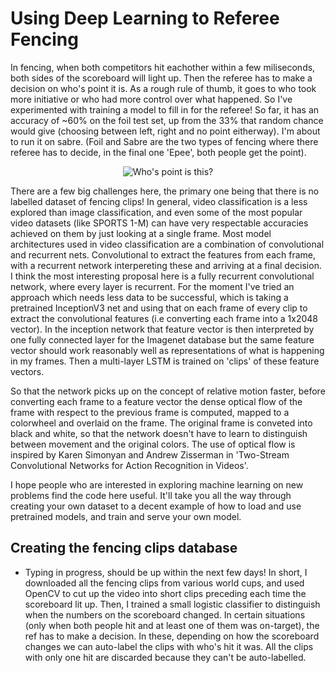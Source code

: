 # Using Deep Learning to Referee Fencing

In fencing, when both competitors hit eachother within a few miliseconds, both sides of the scoreboard will light up. Then the referee has to make a decision on who's point it is. As a rough rule of thumb, it goes to who took more initiative or who had more control over what happened. So I've experimented with training a model to fill in for the referee! So far, it has an accuracy of ~60% on the foil test set, up from the 33% that random chance would give (choosing between left, right and no point eitherway). I'm about to run it on sabre. (Foil and Sabre are the two types of fencing where there referee has to decide, in the final one 'Epee', both people get the point).


<p align="center">
  <img src="https://github.com/SholtoD/fencing-AI/blob/master/example_clip.gif?raw=true" alt="Who's point is this?"/>
</p>



There are a few big challenges here, the primary one being that there is no labelled dataset of fencing clips! In general, video classification is a less explored than image classification, and even some of the most popular video datasets (like SPORTS 1-M) can have very respectable accuracies achieved on them by just looking at a single frame. Most model architectures used in video classification are a combination of convolutional and recurrent nets. Convolutional to extract the features from each frame, with a recurrent network interpereting these and arriving at a final decision. I think the most interesting proposal here is a fully recurrent convolutional network, where every layer is recurrent. For the moment I've tried an approach which needs less data to be successful, which is taking a pretrained InceptionV3 net and using that on each frame of every clip to extract the convolutional features (i.e converting each frame into a 1x2048 vector). In the inception network that feature vector is then interpreted by one fully connected layer for the Imagenet database but the same feature vector should work reasonably well as representations of what is happening in my frames. Then a multi-layer LSTM is trained on 'clips' of these feature vectors. 

So that the network picks up on the concept of relative motion faster, before converting each frame to a feature vector the dense optical flow of the frame with respect to the previous frame is computed, mapped to a colorwheel and overlaid on the frame. The original frame is conveted into black and white, so that the network doesn't have to learn to distinguish between movement and the original colors. The use of optical flow is inspired by Karen Simonyan and Andrew Zisserman in 'Two-Stream Convolutional Networks for Action Recognition in Videos'.

I hope people who are interested in exploring machine learning on new problems find the code here useful. It'll take you all the way through creating your own dataset to a decent example of how to load and use pretrained models, and train and serve your own model.

## Creating the fencing clips database

- Typing in progress, should be up within the next few days! In short, I downloaded all the fencing clips from various world cups, and used OpenCV to cut up the video into short clips preceding each time the scoreboard lit up. Then, I trained a small logistic classifier to distinguish when the numbers on the scoreboard changed. In certain situations (only when both people hit and at least one of them was on-target), the ref has to make a decision. In these, depending on how the scoreboard changes we can auto-label the clips with who's hit it was. All the clips with only one hit are discarded because they can't be auto-labelled. 

